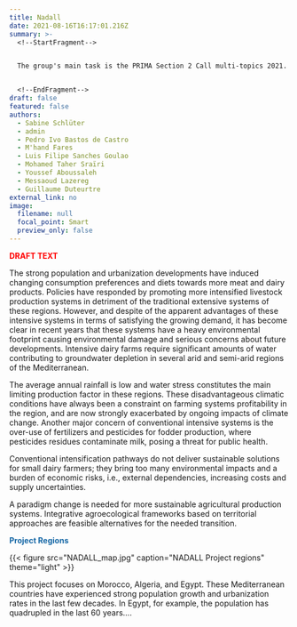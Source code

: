 ```yaml
---
title: Nadall
date: 2021-08-16T16:17:01.216Z
summary: >-
  <!--StartFragment-->


  The group's main task is the PRIMA Section 2 Call multi-topics 2021. NADALL, the group's research project pre-proposal in the Mediterranean region, was recently selected for the second phase of the PRIMA Section 2 Call multi-topics 2021.


  <!--EndFragment-->
draft: false
featured: false
authors:
  - Sabine Schlüter
  - admin
  - Pedro Ivo Bastos de Castro
  - M'hand Fares
  - Luis Filipe Sanches Goulao
  - Mohamed Taher Sraïri
  - Youssef Aboussaleh
  - Messaoud Lazereg
  - Guillaume Duteurtre
external_link: no
image:
  filename: null
  focal_point: Smart
  preview_only: false
---
```

<span style='color:#FF0000; font-size:100%; font-weight:800'>**DRAFT TEXT**</span>

  The strong population and urbanization developments have induced changing consumption preferences and diets towards more meat and dairy products. Policies have responded by promoting more intensified livestock production systems in detriment of the traditional extensive systems of these regions. However, and despite of the apparent advantages of these intensive systems in terms of satisfying the growing demand, it has become clear in recent years that these systems have a heavy environmental footprint causing environmental damage and serious concerns about future developments. Intensive dairy farms require significant amounts of water contributing to groundwater depletion in several arid and semi-arid regions of the Mediterranean. 


  The average annual rainfall is low and water stress constitutes the main limiting production factor in these regions. These disadvantageous climatic conditions have always been a constraint on farming systems profitability in the region, and are now strongly exacerbated by ongoing impacts of climate change.  Another major concern of conventional intensive systems is the over-use of fertilizers and pesticides for fodder production, where pesticides residues contaminate milk, posing a threat for public health. 


  Conventional intensification pathways do not deliver sustainable solutions for small dairy farmers; they bring too many environmental impacts and a burden of economic risks, i.e., external dependencies, increasing costs and supply uncertainties. 


  A paradigm change is needed for more sustainable agricultural production systems. Integrative agroecological frameworks based on territorial approaches are feasible alternatives for the needed transition.

<span style='color:#1768a6; font-size:100%; font-weight:600'>**Project Regions**</span>

{{< figure src="NADALL_map.jpg" caption="NADALL Project regions" theme="light" >}}

This project focuses on Morocco, Algeria, and Egypt. These Mediterranean countries have experienced strong population growth and urbanization rates in the last few decades. In Egypt, for example, the population has quadrupled in the last 60 years....

